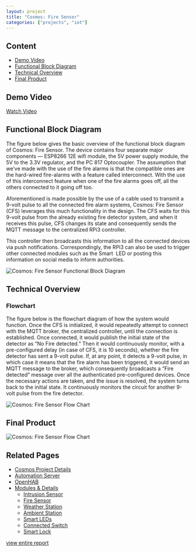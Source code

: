 ```yaml
---
layout: project
title: "Cosmos: Fire Sensor"
categories: ["projects", "iot"]
---             
```


## Content

- [Demo Video](#demo-video)
- [Functional Block Diagram](#functional-block-diagram)
- [Technical Overview](#technical-overview)
- [Final Product](#final-product)

## Demo Video

[Watch Video](https://www.youtube.com/watch?v=X6MoLWzC-9w)

## Functional Block Diagram


The figure below gives the basic overview of the functional block diagram of Cosmos: Fire Sensor. The device contains four separate major components — ESP8266 12E wifi module, the 5V power supply module, the 5V to the 3.3V regulator, and the PC 817 Optocoupler. The assumption that we’ve made with the use of the fire alarms is that the compatible ones are the hard-wired fire-alarms with a feature called interconnect. With the use of this interconnect feature when one of the fire alarms goes off, all the others connected to it going off too.  
  
Aforementioned is made possible by the use of a cable used to transmit a 9-volt pulse to all the connected fire alarm systems, Cosmos: Fire Sensor (CFS) leverages this much functionality in the design. The CFS waits for this 9-volt pulse from the already existing fire detector system, and when it receives this pulse, CFS changes its state and consequently sends the MQTT message to the centralized RPi3 controller.  
  
This controller then broadcasts this information to all the connected devices via push notifications. Correspondingly, the RPi3 can also be used to trigger other connected modules such as the Smart  LED or posting this information on social media to inform authorities.

![Cosmos: Fire Sensor Functional Block Diagram](https://project-odyssey.s3.us-east-2.amazonaws.com/657e22cc9952152003398c6698d7b0b4.png)

## Technical Overview


### Flowchart

The figure below is the flowchart diagram of how the system would function. Once the CFS is initialized, it would repeatedly attempt to connect with the MQTT broker, the centralized controller, until the connection is established. Once connected, it would publish the initial state of the detector as “No Fire detected.” Then it would continuously monitor, with a pre-configured delay (in case of CFS, it is 10 seconds), whether the fire detector has sent a 9-volt pulse. If, at any point, it detects a 9-volt pulse, in which case it means that the fire alarm has been triggered, it would send an MQTT message to the broker, which consequently broadcasts a “Fire detected” message over all the authenticated pre-configured devices. Once the necessary actions are taken, and the issue is resolved, the system turns back to the initial state. It continuously monitors the circuit for another 9-volt pulse from the fire detector.

![Cosmos: Fire Sensor Flow Chart](https://project-odyssey.s3.us-east-2.amazonaws.com/8d5bf8814ff2a1a1a39d40f8ca7a280e.png)

## Final Product

![Cosmos: Fire Sensor Flow Chart](https://project-odyssey.s3.us-east-2.amazonaws.com/ae21b8dc4ac25e36b0dfe0cb901fe0d4.jpg)

## Related Pages

- [Cosmos Project Details](01-cosmos-project-details.html)
- [Automation Server](02-cosmos-automation-server.html)
- [OpenHAB](03-cosmos-openhab.html)
- [Modules & Details](04-cosmos-00-modules-introduction.html)
    - [Intrusion Sensor](04-cosmos-01-modules-intrusion-sensor.html)
    - [Fire Sensor](04-cosmos-02-modules-fire-sensor.html)
    - [Weather Station](04-cosmos-03-modules-weather-station.html)
    - [Ambient Station](04-cosmos-04-modules-ambient-station.html)
    - [Smart LEDs](04-cosmos-05-modules-smart-leds.html)
    - [Connected Switch](04-cosmos-06-modules-connected-switches.html)
    - [Smart Lock](04-cosmos-07-modules-smart-lock.html)


[view entire report](https://project-odyssey.s3.us-east-2.amazonaws.com/Odyssey-Resources/Projects/Cosmos/D3C319827A97C2D9EB8A5FBDC80A76D4.pdf)

